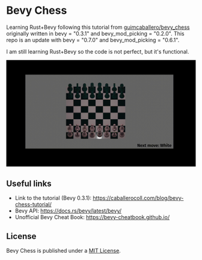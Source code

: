 
# Bevy Chess 

Learning Rust+Bevy following this tutorial from [guimcaballero/bevy_chess](https://github.com/guimcaballero/bevy_chess) originally 
written in bevy = "0.3.1" and bevy_mod_picking = "0.2.0". This repo is an update with bevy = "0.7.0" and  bevy_mod_picking = "0.6.1".

I am still learning Rust+Bevy so the code is not perfect, but it's functional.

![gif](vids/readme_video.gif)

## Useful links

- Link to the tutorial (Bevy 0.3.1): https://caballerocoll.com/blog/bevy-chess-tutorial/
- Bevy API: https://docs.rs/bevy/latest/bevy/
- Unofficial Bevy Cheat Book: https://bevy-cheatbook.github.io/

## License

Bevy Chess is published under a [MIT License](/License.md). 